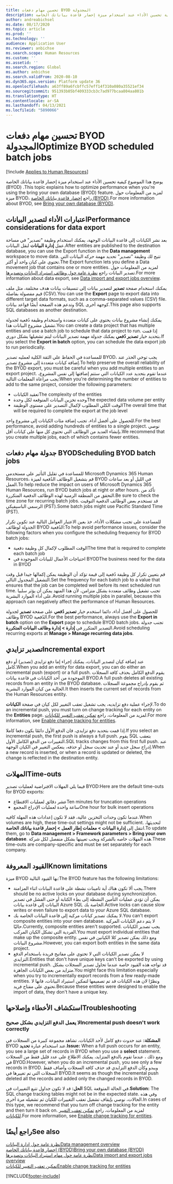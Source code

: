 ```yaml
---
title: تحسين مهام دفعات BYOD المجدولة
description: يوضح هذا الموضوع كيفية تحسين الأداء عند استخدام ميزة ‏‫إحضار قاعدة بياناتك الخاصة‬ (BYOD) مع Microsoft Dynamics 365 Human Resources.
author: andreabichsel
ms.date: 08/17/2020
ms.topic: article
ms.prod: ''
ms.technology: ''
audience: Application User
ms.reviewer: anbichse
ms.search.scope: Human Resources
ms.custom: ''
ms.assetid: ''
ms.search.region: Global
ms.author: anbichse
ms.search.validFrom: 2020-08-10
ms.dyn365.ops.version: Platform update 36
ms.openlocfilehash: a63ff89a6fcbffc57eff14f310a080a35521ef34
ms.sourcegitcommit: 951393b05bf409333cb3c7ad977bcaa804aa801b
ms.translationtype: HT
ms.contentlocale: ar-SA
ms.lasthandoff: 04/13/2021
ms.locfileid: "5890066"
---
```

# <a name="optimize-byod-scheduled-batch-jobs"></a><span data-ttu-id="0ce18-103">تحسين مهام دفعات BYOD المجدولة</span><span class="sxs-lookup"><span data-stu-id="0ce18-103">Optimize BYOD scheduled batch jobs</span></span>

[!include [Applies to Human Resources](../includes/applies-to-hr.md)]

<span data-ttu-id="0ce18-104">يوضح هذا الموضوع كيفية تحسين الأداء عند استخدام ميزة ‏‫إحضار قاعدة بياناتك الخاصة‬ (BYOD) .</span><span class="sxs-lookup"><span data-stu-id="0ce18-104">This topic explains how to optimize performance when you're using the bring your own database (BYOD) feature.</span></span> <span data-ttu-id="0ce18-105">لمزيد من المعلومات حول ميزة BYOD، راجع [إحضار قاعدة بياناتك الخاصة (BYOD)](../fin-ops-core/dev-itpro/analytics/export-entities-to-your-own-database.md?toc=%2fdynamics365%2fhuman-resources%2ftoc.json).</span><span class="sxs-lookup"><span data-stu-id="0ce18-105">For more information about BYOD, see [Bring your own database (BYOD)](../fin-ops-core/dev-itpro/analytics/export-entities-to-your-own-database.md?toc=%2fdynamics365%2fhuman-resources%2ftoc.json).</span></span>

## <a name="performance-considerations-for-data-export"></a><span data-ttu-id="0ce18-106">اعتبارات الأداء لتصدير البيانات</span><span class="sxs-lookup"><span data-stu-id="0ce18-106">Performance considerations for data export</span></span>

<span data-ttu-id="0ce18-107">بعد نشر الكيانات إلى قاعدة البيانات الوجهة، يمكنك استخدام وظيفة "تصدير" في مساحة عمل **إدارة البيانات** لنقل البيانات.</span><span class="sxs-lookup"><span data-stu-id="0ce18-107">After entities are published to the destination database, you can use the Export function in the **Data management** workspace to move data.</span></span> <span data-ttu-id="0ce18-108">تتيح لك وظيفة "تصدير" تحديد مهمة حركه البيانات التي تحتوي علي كيان واحد أو أكثر.</span><span class="sxs-lookup"><span data-stu-id="0ce18-108">The Export function lets you define a Data movement job that contains one or more entities.</span></span> <span data-ttu-id="0ce18-109">لمزيد من المعلومات حول تصدير البيانات راجع [نظرة عامة حول وظائف استيراد البيانات وتصديرها](../fin-ops-core/dev-itpro/data-entities/data-import-export-job.md?toc=%2fdynamics365%2fhuman-resources%2ftoc.json).</span><span class="sxs-lookup"><span data-stu-id="0ce18-109">For more information about data export, see [Data import and export jobs overview](../fin-ops-core/dev-itpro/data-entities/data-import-export-job.md?toc=%2fdynamics365%2fhuman-resources%2ftoc.json).</span></span>

<span data-ttu-id="0ce18-110">يمكنك استخدام صفحة **تصدير** لتصدير بيانات إلى تنسيقات بيانات هدف مختلفة، مثل ملف قيم مفصولة بفاصلة (CSV).</span><span class="sxs-lookup"><span data-stu-id="0ce18-110">You can use the **Export** page to export data into different target data formats, such as a comma-separated values (CSV) file.</span></span> <span data-ttu-id="0ce18-111">وتدعم هذه الصفحة أيضًا قواعد بيانات SQL كوجهة أخرى.</span><span class="sxs-lookup"><span data-stu-id="0ce18-111">This page also supports SQL databases as another destination.</span></span>

<span data-ttu-id="0ce18-112">يمكنك إنشاء مشروع بيانات يحتوي على كيانات متعددة واستخدام وظيفة دُفعية لجدولة تشغيل مشروع البيانات هذا.</span><span class="sxs-lookup"><span data-stu-id="0ce18-112">You can create a data project that has multiple entities and use a batch job to schedule that data project to run.</span></span> <span data-ttu-id="0ce18-113">إذا قمت بتحديد خيار **تصدير دُفعي** يمكنك جدولة مهمة تصدير البيانات ليتم تشغيلها بشكل دوري.</span><span class="sxs-lookup"><span data-stu-id="0ce18-113">If you select the **Export in batch** option, you can schedule the data export job to run periodically.</span></span>

<span data-ttu-id="0ce18-114">للمساعدة في الحفاظ علي الثقة الكلية لعمليه تصدير BYOD، يجب توخي الحذر عند إضافة كيانات متعددة إلى مشروع تصدير.</span><span class="sxs-lookup"><span data-stu-id="0ce18-114">To help preserve the overall reliability of the BYOD export, you must be careful when you add multiple entities to an export project.</span></span> <span data-ttu-id="0ce18-115">عندما تقوم بتحديد عدد الكيانات التي ستتم إضافتها إلى نفس المشروع، يجب مراعاة المعلمات التالية:</span><span class="sxs-lookup"><span data-stu-id="0ce18-115">When you're determining the number of entities to add to the same project, consider the following parameters:</span></span>

- <span data-ttu-id="0ce18-116">تعقيد الكيانات</span><span class="sxs-lookup"><span data-stu-id="0ce18-116">The complexity of the entities</span></span>
- <span data-ttu-id="0ce18-117">وحده تخزين البيانات المتوقعة لكل وحدة</span><span class="sxs-lookup"><span data-stu-id="0ce18-117">The expected data volume per entity</span></span>
- <span data-ttu-id="0ce18-118">الوقت الكلي المطلوب لإكمال التصدير على مستوى الوظيفة</span><span class="sxs-lookup"><span data-stu-id="0ce18-118">The overall time that will be required to complete the export at the job level</span></span>

<span data-ttu-id="0ce18-119">للحصول على أفضل أداء، تجنب إضافة مئات الكيانات إلى مشروع واحد.</span><span class="sxs-lookup"><span data-stu-id="0ce18-119">For the best performance, avoid adding hundreds of entities to a single project.</span></span> <span data-ttu-id="0ce18-120">نوصي بإنشاء العديد من الوظائف التي تحتوي كل منها على كيانات أقل.</span><span class="sxs-lookup"><span data-stu-id="0ce18-120">We recommend that you create multiple jobs, each of which contains fewer entities.</span></span>

## <a name="scheduling-byod-batch-jobs"></a><span data-ttu-id="0ce18-121">جدولة مهام دفعات BYOD</span><span class="sxs-lookup"><span data-stu-id="0ce18-121">Scheduling BYOD batch jobs</span></span>

<span data-ttu-id="0ce18-122">للمساعدة في تقليل التأثير على مستخدمي Microsoft Dynamics 365 Human Resources، قم بتشغيل الوظائف الدُفعية لميزة BYOD في الليل أو بعد ساعات العمل.</span><span class="sxs-lookup"><span data-stu-id="0ce18-122">To help reduce the impact on users of Microsoft Dynamics 365 Human Resources, run BYOD batch jobs at night or after hours.</span></span> <span data-ttu-id="0ce18-123">تأكد من التحقق من المنطقة الزمنية لهذه الوظائف الدفعية المتكررة.</span><span class="sxs-lookup"><span data-stu-id="0ce18-123">Be sure to check the time zone for recurring batch jobs.</span></span> <span data-ttu-id="0ce18-124">قد تستخدم بعض الوظائف الدفعية التوقيت الرسمي الباسيفيكي (PST).</span><span class="sxs-lookup"><span data-stu-id="0ce18-124">Some batch jobs might use Pacific Standard Time (PST).</span></span>

<span data-ttu-id="0ce18-125">للمساعدة على تجنب مشكلات الأداء، خذ بعين الاعتبار العوامل التالية عند تكوين تكرار الجدولة لوظائف BYOD الدُفعية:</span><span class="sxs-lookup"><span data-stu-id="0ce18-125">To help avoid performance issues, consider the following factors when you configure the scheduling frequency for BYOD batch jobs:</span></span>

- <span data-ttu-id="0ce18-126">الوقت المطلوب لإكمال كل وظيفة دفعية</span><span class="sxs-lookup"><span data-stu-id="0ce18-126">The time that is required to complete each batch job</span></span>
- <span data-ttu-id="0ce18-127">احتياجات الأعمال للبيانات الموجودة في BYOD</span><span class="sxs-lookup"><span data-stu-id="0ce18-127">The business need for the data in BYOD</span></span>

<span data-ttu-id="0ce18-128">قم بتعيين تكرار كل وظيفة دُفعية إلى قيمة تؤكد أن الوظيفة يمكن إكمالها جيدا قبل وقت التشغيل المجدول التالي.</span><span class="sxs-lookup"><span data-stu-id="0ce18-128">Set the frequency for each batch job to a value that ensures that the job can be completed well before its next scheduled run time.</span></span> <span data-ttu-id="0ce18-129">تجنب تشغيل وظائف متعددة بشكل متزامن، لأن هذا المنهد يمكن أن يؤثر سلبيا على أداء الموارد البشرية.</span><span class="sxs-lookup"><span data-stu-id="0ce18-129">Avoid running multiple jobs in parallel, because this approach can negatively affect the performance of Human Resources.</span></span>

<span data-ttu-id="0ce18-130">للحصول على أفضل أداء، دائما استخدم خيار **تصدير دُفعي** على صفحة **تصدير** لجدولة وظائف BYOD الدُفعية.</span><span class="sxs-lookup"><span data-stu-id="0ce18-130">For the best performance, always use the **Export in batch** option on the **Export** page to schedule BYOD batch jobs.</span></span> <span data-ttu-id="0ce18-131">تجنب جدولة التصدير المتكرر في **إدارة \> إدارة وظائف البيانات المتكررة**.</span><span class="sxs-lookup"><span data-stu-id="0ce18-131">Avoid scheduling recurring exports at **Manage \> Manage recurring data jobs**.</span></span>

## <a name="incremental-export"></a><span data-ttu-id="0ce18-132">تصدير تزايدي</span><span class="sxs-lookup"><span data-stu-id="0ce18-132">Incremental export</span></span>

<span data-ttu-id="0ce18-133">عند إضافة كيان لتصدير البيانات، يمكنك إجراء إما دفع تزايدي (تصدير) أو دفع كامل.</span><span class="sxs-lookup"><span data-stu-id="0ce18-133">When you add an entity for data export, you can do either an incremental push (export) or a full push.</span></span> <span data-ttu-id="0ce18-134">يقوم الدفع الكامل بحذف كافة السجلات الموجودة من أحد الكيانات في قاعدة بيانات BYOD.</span><span class="sxs-lookup"><span data-stu-id="0ce18-134">A full push deletes all existing records from an entity in the BYOD database.</span></span> <span data-ttu-id="0ce18-135">ثم يقوم بإدراج مجموعة السجلات الحالية من كيان الموارد البشرية.</span><span class="sxs-lookup"><span data-stu-id="0ce18-135">It then inserts the current set of records from the Human Resources entity.</span></span>

<span data-ttu-id="0ce18-136">لإجراء عملية دفع تزايديه، يجب تشغيل تعقب التغيير لكل كيان في صفحة **الكيانات**.</span><span class="sxs-lookup"><span data-stu-id="0ce18-136">To do an incremental push, you must turn on change tracking for each entity on the **Entities** page.</span></span> <span data-ttu-id="0ce18-137">لمزيد من المعلومات، راجع [‏‫تمكين تعقب التغيير للكيانات‬](../fin-ops-core/dev-itpro/data-entities/entity-change-track.md?toc=%2fdynamics365%2fhuman-resources%2ftoc.json).</span><span class="sxs-lookup"><span data-stu-id="0ce18-137">For more information, see [Enable change tracking for entities](../fin-ops-core/dev-itpro/data-entities/entity-change-track.md?toc=%2fdynamics365%2fhuman-resources%2ftoc.json).</span></span>

<span data-ttu-id="0ce18-138">إذا قمت بتحديد دفع تزايدي، فان الدفع الأول دائمًا يكون دفعا كاملا.</span><span class="sxs-lookup"><span data-stu-id="0ce18-138">If you select an incremental push, the first push is always a full push.</span></span> <span data-ttu-id="0ce18-139">يقوم SQL بتعقب التغييرات من الدفع الكامل الأول.</span><span class="sxs-lookup"><span data-stu-id="0ce18-139">SQL tracks changes from this first full push.</span></span> <span data-ttu-id="0ce18-140">عند إدراج سجل جديد أو عند تحديث سجل أو حذفه، ينعكس التغيير في الكيان الوجهة.</span><span class="sxs-lookup"><span data-stu-id="0ce18-140">When a new record is inserted, or when a record is updated or deleted, the change is reflected in the destination entity.</span></span>

## <a name="time-outs"></a><span data-ttu-id="0ce18-141">المهلات</span><span class="sxs-lookup"><span data-stu-id="0ce18-141">Time-outs</span></span>

<span data-ttu-id="0ce18-142">فيما يلي المهلات الافتراضية لعمليات تصدير BYOD:</span><span class="sxs-lookup"><span data-stu-id="0ce18-142">Here are the default time-outs for BYOD exports:</span></span>

- <span data-ttu-id="0ce18-143">عشر دقائق لعمليات الاقتطاع</span><span class="sxs-lookup"><span data-stu-id="0ce18-143">Ten minutes for truncation operations</span></span>
- <span data-ttu-id="0ce18-144">ساعة واحدة لعمليات الإدراج المجمع</span><span class="sxs-lookup"><span data-stu-id="0ce18-144">One hour for bulk insert operations</span></span>

<span data-ttu-id="0ce18-145">عندما تكون وحدات التخزين عالية، فقد لا تكون إعدادات هذه المهلة كافيه.</span><span class="sxs-lookup"><span data-stu-id="0ce18-145">When volumes are high, these time-out settings might not be sufficient.</span></span> <span data-ttu-id="0ce18-146">لتحديثها، انتقل إلى **إدارة البيانات \> معلمات إطار العمل \>‫ إحضار قاعدة بياناتك الخاصة‬**.</span><span class="sxs-lookup"><span data-stu-id="0ce18-146">To update them, go to **Data management \> Framework parameters \> Bring your own database**.</span></span> <span data-ttu-id="0ce18-147">هذه المهلات خاصه بالشركة ويجب تعيينها بشكل منفصل لكل شركة.</span><span class="sxs-lookup"><span data-stu-id="0ce18-147">These time-outs are company-specific and must be set separately for each company.</span></span>

## <a name="known-limitations"></a><span data-ttu-id="0ce18-148">القيود المعروفة</span><span class="sxs-lookup"><span data-stu-id="0ce18-148">Known limitations</span></span>

<span data-ttu-id="0ce18-149">ميزة BYOD بها القيود التالية:</span><span class="sxs-lookup"><span data-stu-id="0ce18-149">The BYOD feature has the following limitations:</span></span>

- <span data-ttu-id="0ce18-150">يجب ألا تكون هناك أية تامينات نشطة على قاعدة البيانات اثناء المزامنة.</span><span class="sxs-lookup"><span data-stu-id="0ce18-150">There should be no active locks on your database during synchronization.</span></span> <span data-ttu-id="0ce18-151">يمكن أن تؤدي عمليات التأمين النشطة إلى بطء الكتابة أو حتى الفشل في تصدير البيانات إلى قاعدة بيانات Azure SQL الخاصة بك.</span><span class="sxs-lookup"><span data-stu-id="0ce18-151">Active locks can cause slow writes or even failure to export data to your Azure SQL database.</span></span>
- <span data-ttu-id="0ce18-152">لا يمكنك تصدير كيانات مركبة إلى قاعدة البيانات الخاصة بك.</span><span class="sxs-lookup"><span data-stu-id="0ce18-152">You can't export composite entities into your own database.</span></span> <span data-ttu-id="0ce18-153">لا يتم دعم الكيانات المركبة حاليًا.</span><span class="sxs-lookup"><span data-stu-id="0ce18-153">Currently, composite entities aren't supported.</span></span> <span data-ttu-id="0ce18-154">يجب تصدير الكيانات الفردية التي تشكل الكيان المركب.</span><span class="sxs-lookup"><span data-stu-id="0ce18-154">You must export individual entities that make up the composite entity.</span></span> <span data-ttu-id="0ce18-155">ومع ذلك يمكن تصدير كلا الكيانين في نفس مشروع البيانات.</span><span class="sxs-lookup"><span data-stu-id="0ce18-155">However, you can export both entities in the same data project.</span></span>
- <span data-ttu-id="0ce18-156">لا يمكن تصدير الكيانات التي لا تحتوي على مفاتيح فريدة باستخدام الدفع التزايدي.</span><span class="sxs-lookup"><span data-stu-id="0ce18-156">Entities that don't have unique keys can't be exported by using incremental push.</span></span> <span data-ttu-id="0ce18-157">قد تواجه هذه القيود خاصة عندما تحاول تصدير السجلات بشكل متزايد من بعض الكيانات الجاهزة.</span><span class="sxs-lookup"><span data-stu-id="0ce18-157">You might face this limitation especially when you try to incrementally export records from a few ready-made entities.</span></span> <span data-ttu-id="0ce18-158">ونظرًا لان هذه الكيانات قد تم تصميمها لتمكين استيراد البيانات، فانها لا تحتوي على مفتاح فريد.</span><span class="sxs-lookup"><span data-stu-id="0ce18-158">Because these entities were designed to enable the import of data, they don't have a unique key.</span></span>

## <a name="troubleshooting"></a><span data-ttu-id="0ce18-159">استكشاف الأخطاء وإصلاحها</span><span class="sxs-lookup"><span data-stu-id="0ce18-159">Troubleshooting</span></span>

### <a name="incremental-push-doesnt-work-correctly"></a><span data-ttu-id="0ce18-160">لا يعمل الدفع التزايدي بشكل صحيح</span><span class="sxs-lookup"><span data-stu-id="0ce18-160">Incremental push doesn't work correctly</span></span>

<span data-ttu-id="0ce18-161">**المشكلة:** عند حدوث دفع كامل لأحد الكيانات، تشاهد مجموعة كبيرة من السجلات في BYOD عند استخدام عبارة **تحديد**.</span><span class="sxs-lookup"><span data-stu-id="0ce18-161">**Issue:** When a full push occurs for an entity, you see a large set of records in BYOD when you use a **select** statement.</span></span> <span data-ttu-id="0ce18-162">ومع ذلك ، عندما تقوم بالدفع المتزايد، يمكنك الاطلاع على عدد قليل فقط من السجلات في BYOD.</span><span class="sxs-lookup"><span data-stu-id="0ce18-162">However, when you do an incremental push, you see only a few records in BYOD.</span></span> <span data-ttu-id="0ce18-163">ويبدو وكأن الدفع التزايدي قد حذف كافة السجلات وأضاف فقط السجلات التي تم تغييرها في BYOD.</span><span class="sxs-lookup"><span data-stu-id="0ce18-163">It seems as though the incremental push deleted all the records and added only the changed records in BYOD.</span></span>

<span data-ttu-id="0ce18-164">**الحل:** قد لا تكون جداول تتبع التغييرات في SQL في الحالة المتوقعة.</span><span class="sxs-lookup"><span data-stu-id="0ce18-164">**Solution:** The SQL change tracking tables might not be in the expected state.</span></span> <span data-ttu-id="0ce18-165">وفي هذه الحالات، نوصي بإيقاف تشغيل تعقب التغييرات للكيان ثم تشغيله مرة أخرى.</span><span class="sxs-lookup"><span data-stu-id="0ce18-165">In cases of this type, we recommend that you turn off change tracking for the entity and then turn it back on.</span></span> <span data-ttu-id="0ce18-166">لمزيد من المعلومات، راجع [‏‫تمكين تعقب التغيير للكيانات‬](../fin-ops-core/dev-itpro/data-entities/entity-change-track.md?toc=%2fdynamics365%2fhuman-resources%2ftoc.json).</span><span class="sxs-lookup"><span data-stu-id="0ce18-166">For more information, see [Enable change tracking for entities](../fin-ops-core/dev-itpro/data-entities/entity-change-track.md?toc=%2fdynamics365%2fhuman-resources%2ftoc.json).</span></span>

## <a name="see-also"></a><span data-ttu-id="0ce18-167">راجع أيضًا</span><span class="sxs-lookup"><span data-stu-id="0ce18-167">See also</span></span>

[<span data-ttu-id="0ce18-168">نظرة عامة حول إدارة البيانات</span><span class="sxs-lookup"><span data-stu-id="0ce18-168">Data management overview</span></span>](../fin-ops-core/dev-itpro/data-entities/data-entities-data-packages.md?toc=%2fdynamics365%2fhuman-resources%2ftoc.json)<br>
[<span data-ttu-id="0ce18-169">إحضار قاعدة بياناتك الخاصة (BYOD)</span><span class="sxs-lookup"><span data-stu-id="0ce18-169">Bring your own database (BYOD)</span></span>](../fin-ops-core/dev-itpro/analytics/export-entities-to-your-own-database.md?toc=%2fdynamics365%2fhuman-resources%2ftoc.json)<br>
[<span data-ttu-id="0ce18-170">نظرة عامة حول مهام استيراد البيانات وتصديرها</span><span class="sxs-lookup"><span data-stu-id="0ce18-170">Data import and export jobs overview</span></span>](../fin-ops-core/dev-itpro/data-entities/data-import-export-job.md?toc=%2fdynamics365%2fhuman-resources%2ftoc.json)<br>
[<span data-ttu-id="0ce18-171">تمكين تعقب التغيير للكيانات</span><span class="sxs-lookup"><span data-stu-id="0ce18-171">Enable change tracking for entities</span></span>](../fin-ops-core/dev-itpro/data-entities/entity-change-track.md?toc=%2fdynamics365%2fhuman-resources%2ftoc.json)


[!INCLUDE[footer-include](../includes/footer-banner.md)]